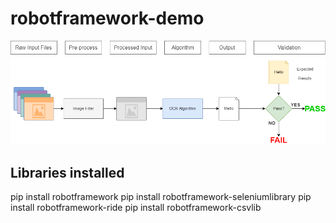 # robotframework-demo

![demo](https://github.com/abomadev/robotframework-demo/blob/master/demo.png)

## Libraries installed
pip install robotframework
pip install robotframework-seleniumlibrary
pip install robotframework-ride
pip install robotframework-csvlib